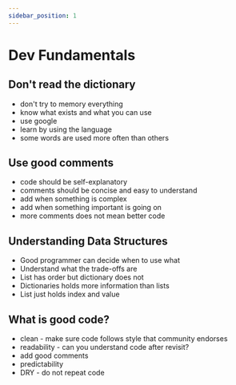 ```yaml
---
sidebar_position: 1
---
```


# Dev Fundamentals

## Don't read the dictionary
- don't try to memory everything
- know what exists and what you can use
- use google
- learn by using the language
- some words are used more often than others

## Use good comments
- code should be self-explanatory
- comments should be concise and easy to understand
- add when something is complex
- add when something important is going on
- more comments does not mean better code

## Understanding Data Structures
- Good programmer can decide when to use what
- Understand what the trade-offs are
- List has order but dictionary does not
- Dictionaries holds more information than lists
- List just holds index and value

## What is good code?
- clean - make sure code follows style that community endorses
- readability - can you understand code after revisit?
- add good comments
- predictability
- DRY - do not repeat code